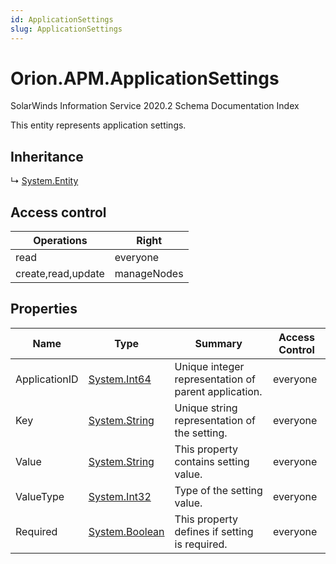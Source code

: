```yaml
---
id: ApplicationSettings
slug: ApplicationSettings
---
```


# Orion.APM.ApplicationSettings

SolarWinds Information Service 2020.2 Schema Documentation Index

This entity represents application settings.

## Inheritance

↳ [System.Entity](./../System/Entity)

## Access control

| Operations | Right |
| ------ | ------ |
| read | everyone |
| create,read,update | manageNodes |

## Properties

| Name | Type | Summary | Access Control |
| ------ | ------ | ------ | ------ |
| ApplicationID | [System.Int64](https://docs.microsoft.com/en-us/dotnet/api/system.int64) | Unique integer representation of parent application. | everyone |
| Key | [System.String](https://docs.microsoft.com/en-us/dotnet/api/system.string) | Unique string representation of the setting. | everyone |
| Value | [System.String](https://docs.microsoft.com/en-us/dotnet/api/system.string) | This property contains setting value. | everyone |
| ValueType | [System.Int32](https://docs.microsoft.com/en-us/dotnet/api/system.int32) | Type of the setting value. | everyone |
| Required | [System.Boolean](https://docs.microsoft.com/en-us/dotnet/api/system.boolean) | This property defines if setting is required. | everyone |

